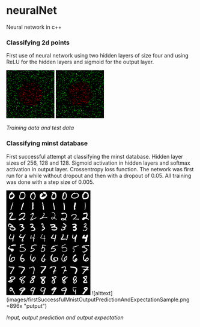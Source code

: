# neuralNet
Neural network in c++

### Classifying 2d points
First use of neural network using two hidden layers of size four and using ReLU for the hidden layers and sigmoid for the output layer.

![alttext](images/classifying2dPointsTraining.png "training") ![alttext](images/classifying2dPointsTest.png "test")

*Training data and test data*

### Classifying minst database
First successful attempt at classifying the minst database. Hidden layer sizes of 256, 128 and 128. Sigmoid activation in hidden layers and softmax activation in output layer. Crossentropy loss function. The network was first run for a while without dropout and then with a dropout of 0.05. All training was done with a step size of 0.005.

![alttext](images/firstSuccessfulMnistInputSample.png "input") ![alttext](images/firstSuccessfulMnistOutputPredictionAndExpectationSample.png =896x "putput")

*Input, output prediction and output expectation*

